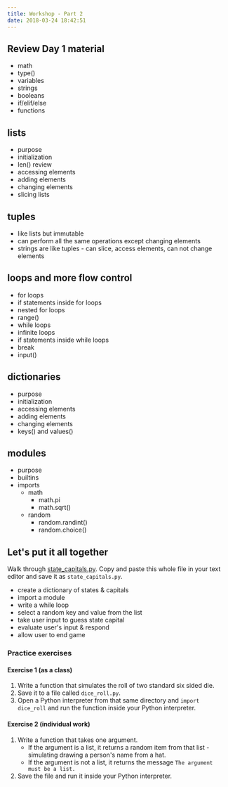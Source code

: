 ```yaml
---
title: Workshop - Part 2
date: 2018-03-24 18:42:51
---
```


## Review Day 1 material

* math
* type()
* variables
* strings
* booleans
* if/elif/else
* functions

## lists

* purpose
* initialization
* len() review
* accessing elements
* adding elements
* changing elements
* slicing lists

## tuples

* like lists but immutable
* can perform all the same operations except changing elements
* strings are like tuples - can slice, access elements, can not change elements

## loops and more flow control

* for loops
* if statements inside for loops
* nested for loops
* range()
* while loops
* infinite loops
* if statements inside while loops
* break
* input()

## dictionaries

* purpose
* initialization
* accessing elements
* adding elements
* changing elements
* keys() and values()

## modules

* purpose
* builtins
* imports
    * math
        * math.pi
        * math.sqrt()    
    * random
        * random.randint()
        * random.choice()

## Let's put it all together

Walk through [state_capitals.py](/code/capitals.py). Copy and paste this whole file in your text editor and save it as `state_capitals.py`.

* create a dictionary of states & capitals 
* import a module
* write a while loop 
* select a random key and value from the list
* take user input to guess state capital
* evaluate user's input & respond
* allow user to end game

### Practice exercises

#### Exercise 1 (as a class)

1. Write a function that simulates the roll of two standard six sided die. 
2. Save it to a file called `dice_roll.py`.
3. Open a Python interpreter from that same directory and `import dice_roll` and run the function inside your Python interpreter.

#### Exercise 2 (individual work)

1. Write a function that takes one argument.  
    - If the argument is a list, it returns a random item from that list - simulating drawing a person's name from a hat.  
    - If the argument is not a list, it returns the message `The argument must be a list.`
2. Save the file and run it inside your Python interpreter.
